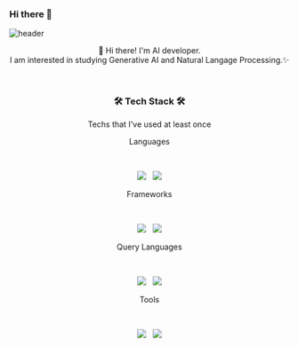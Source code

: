 ### Hi there 👋






<!--https://img.shields.io/badge/{보여질이름}-{배경컬러}?style=for-the-badge&logo={로고이름}&logoColor={로고컬러}-->
<!--
**Twlee95/Twlee95** is a ✨ _special_ ✨ repository because its `README.md` (this file) appears on your GitHub profile.

Here are some ideas to get you started:

- 🔭 I’m currently working on ...
- 🌱 I’m currently learning ...
- 👯 I’m looking to collaborate on ...
- 🤔 I’m looking for help with ...
- 💬 Ask me about ...
- 📫 How to reach me: ...
- 😄 Pronouns: ...
- ⚡ Fun fact: ...
-->



![header](https://capsule-render.vercel.app/api?type=rect&color=gradient&customColorList=0,2,2,5,30&section=header&height=200&text=Lee%20Taewon&animation=fadeIn)

<p align="center">
👋 Hi there! I'm AI developer.
</br>
I am interested in studying Generative AI and Natural Langage Processing.✨
</br>
</p>
</br>







<h3 align="center"><b>🛠 Tech Stack 🛠</b></h3>
<p align="center"> Techs that I've used at least once </p>

<p align='center'> Languages </p>
</br>
<p align="center">
<img src="https://img.shields.io/badge/Python-3776AB?style=for-the-badge&logo=python&logoColor=white"/></a> &nbsp
<img src="https://img.shields.io/badge/C++-00599C?style=for-the-badge&logo=cplusplus&logoColor=white"/>
</p>
  
<p align='center'> Frameworks </p>
</br>
<p align="center">
<img src="https://img.shields.io/badge/Pytorch-EE4C2C?style=for-the-badge&logo=pytorch&logoColor=white"/> </a> &nbsp
<img src="https://img.shields.io/badge/Tensorflow-FF6F00?style=for-the-badge&logo=tensorflow&logoColor=white"/>
</p>

<p align='center'> Query Languages </p>
</br>
<p align="center">
<img src="https://img.shields.io/badge/MySQL-4479A1?style=for-the-badge&logo=MySQL&logoColor=white"/> </a> &nbsp
<img src="https://img.shields.io/badge/Oracle-F80000?style=for-the-badge&logo=oracle&logoColor=white"/>
</p>

<p align='center'> Tools </p>
</br>
<p align="center">
<img src="https://img.shields.io/badge/Github-444444?style=for-the-badge&logo=GitHub&logoColor=181717"> </a> &nbsp
<img src="https://img.shields.io/badge/Git-444444?style=for-the-badge&logo=Git&logoColor=F05032">
</p>


</br>
</br>

